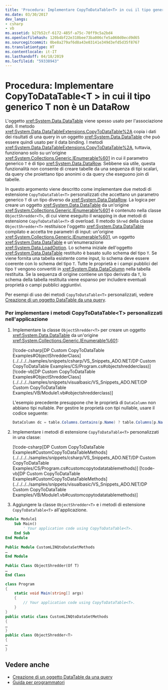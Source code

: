 ```yaml
---
title: 'Procedura: Implementare CopyToDataTable<T> in cui il tipo generico T non è un oggetto DataRow'
ms.date: 03/30/2017
dev_langs:
- csharp
- vb
ms.assetid: b27b52cf-6172-485f-a75c-70ff9c5a2bd4
ms.openlocfilehash: 120b4bf22e310bee73ba006cfe5a060d0ecd9d65
ms.sourcegitcommit: 0be8a279af6d8a43e03141e349d3efd5d35f8767
ms.translationtype: HT
ms.contentlocale: it-IT
ms.lasthandoff: 04/18/2019
ms.locfileid: "59338943"
---
```

# <a name="how-to-implement-copytodatatablet-where-the-generic-type-t-is-not-a-datarow"></a>Procedura: Implementare CopyToDataTable\<T > in cui il tipo generico T non è un DataRow
L'oggetto <xref:System.Data.DataTable> viene spesso usato per l'associazione dati. Il metodo <xref:System.Data.DataTableExtensions.CopyToDataTable%2A> copia i dati dei risultati di una query in un oggetto <xref:System.Data.DataTable> che può essere quindi usato per il data binding. I metodi <xref:System.Data.DataTableExtensions.CopyToDataTable%2A>, tuttavia, funzionano solo su un'origine <xref:System.Collections.Generic.IEnumerable%601> in cui il parametro generico `T` è di tipo <xref:System.Data.DataRow>. Sebbene sia utile, questa funzionalità non consente di creare tabelle da una sequenza di tipi scalari, da query che proiettano tipo anonimi o da query che eseguono join di tabelle.  
  
 In questo argomento viene descritto come implementare due metodi di estensione `CopyToDataTable<T>` personalizzati che accettano un parametro generico `T` di un tipo diverso da <xref:System.Data.DataRow>. La logica per creare un oggetto <xref:System.Data.DataTable> da un'origine <xref:System.Collections.Generic.IEnumerable%601> è contenuto nella classe `ObjectShredder<T>`, di cui viene eseguito il wrapping in due metodi di estensione `CopyToDataTable<T>` di overload. Il metodo `Shred` della classe `ObjectShredder<T>` restituisce l'oggetto <xref:System.Data.DataTable> compilato e accetta tre parametri di input: un'origine <xref:System.Collections.Generic.IEnumerable%601>, un oggetto <xref:System.Data.DataTable> e un'enumerazione <xref:System.Data.LoadOption>. Lo schema iniziale dell'oggetto <xref:System.Data.DataTable> restituito è basato sullo schema del tipo `T`. Se viene fornita una tabella esistente come input, lo schema deve essere coerente con lo schema del tipo `T`. Tutte le proprietà e i campi pubblici del tipo `T` vengono convertiti in <xref:System.Data.DataColumn> nella tabella restituita. Se la sequenza di origine contiene un tipo derivato da `T`, lo schema della tabella restituita viene espanso per includere eventuali proprietà o campi pubblici aggiuntivi.  
  
 Per esempi di uso dei metodi `CopyToDataTable<T>` personalizzati, vedere [Creazione di un oggetto DataTable da una query](../../../../docs/framework/data/adonet/creating-a-datatable-from-a-query-linq-to-dataset.md).  
  
### <a name="to-implement-the-custom-copytodatatablet-methods-in-your-application"></a>Per implementare i metodi CopyToDataTable\<T> personalizzati nell'applicazione  
  
1. Implementare la classe `ObjectShredder<T>` per creare un oggetto <xref:System.Data.DataTable> da un'origine <xref:System.Collections.Generic.IEnumerable%601>:  
  
     [!code-csharp[DP Custom CopyToDataTable Examples#ObjectShredderClass](../../../../samples/snippets/csharp/VS_Snippets_ADO.NET/DP Custom CopyToDataTable Examples/CS/Program.cs#objectshredderclass)]
     [!code-vb[DP Custom CopyToDataTable Examples#ObjectShredderClass](../../../../samples/snippets/visualbasic/VS_Snippets_ADO.NET/DP Custom CopyToDataTable Examples/VB/Module1.vb#objectshredderclass)]  

    L'esempio precedente presuppone che le proprietà di `DataColumn` non abbiano tipi nullable. Per gestire le proprietà con tipi nullable, usare il codice seguente:

    ```csharp
    DataColumn dc = table.Columns.Contains(p.Name) ? table.Columns[p.Name] : table.Columns.Add(p.Name, Nullable.GetUnderlyingType(p.PropertyType) ?? p.PropertyType);
    ```

2. Implementare i metodi di estensione `CopyToDataTable<T>` personalizzati in una classe:  
  
     [!code-csharp[DP Custom CopyToDataTable Examples#CustomCopyToDataTableMethods](../../../../samples/snippets/csharp/VS_Snippets_ADO.NET/DP Custom CopyToDataTable Examples/CS/Program.cs#customcopytodatatablemethods)]
     [!code-vb[DP Custom CopyToDataTable Examples#CustomCopyToDataTableMethods](../../../../samples/snippets/visualbasic/VS_Snippets_ADO.NET/DP Custom CopyToDataTable Examples/VB/Module1.vb#customcopytodatatablemethods)]  
  
3. Aggiungere la classe `ObjectShredder<T>` e i metodi di estensione `CopyToDataTable<T>` all'applicazione.  
  
```vb  
Module Module1  
    Sub Main()  
        ' Your application code using CopyToDataTable<T>.  
    End Sub  
End Module  
  
Public Module CustomLINQtoDataSetMethods  
…  
End Module  
  
Public Class ObjectShredder(Of T)  
…  
End Class
```
  
```csharp
class Program  
{  
    static void Main(string[] args)  
    {  
        // Your application code using CopyToDataTable<T>.  
    }  
}  
public static class CustomLINQtoDataSetMethods  
{  
…  
}  
public class ObjectShredder<T>  
{  
…  
}  
```
  
## <a name="see-also"></a>Vedere anche

- [Creazione di un oggetto DataTable da una query](../../../../docs/framework/data/adonet/creating-a-datatable-from-a-query-linq-to-dataset.md)
- [Guida per programmatori](../../../../docs/framework/data/adonet/programming-guide-linq-to-dataset.md)
